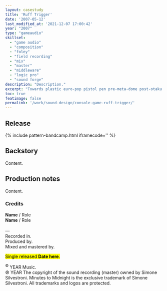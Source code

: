 ```yaml
---
layout: casestudy
title: 'Ruff Trigger'
date: '2007-05-12'
last_modified_at: '2021-12-07 17:00:42'
year: "2007"
type: "gameaudio"
skillset: 
  - "game audio"
  - "composition"
  - "foley"
  - "field recording"
  - "mix"
  - "master"
  - "middleware"
  - "logic pro"
  - "sound forge"
description: "Description."
excerpt: "Towards plastic euro-pop pistol pen pre-meta-dome post-otaku Kowloon drugs courier market crypto-gang. "
toc: true
featimage: false
permalink: '/work/sound-design/console-game-ruff-trigger/'
---
```

## Release

{% include pattern-bandcamp.html iframecode='' %}

## Backstory

Content.

## Production notes

Content.

### Credits

**Name** / Role  
**Name** / Role  
<br>
—  
Recorded in.  
Produced by.  
Mixed and mastered by.  

<p class="detached"><mark class="m2m-highlight small">Single released <strong>Date here</strong>.</mark></p>

<p class="detached small">
  <sup>&copy;</sup> YEAR Music.<br>
  &copysr; YEAR The copyright of the sound recording (master) owned by Simone Silvestroni. Minutes to Midnight is the exclusive trademark of Simone Silvestroni. All trademarks and logos are protected.
</p>